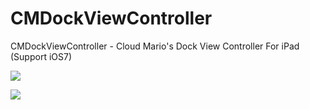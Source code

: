 CMDockViewController 
====================

CMDockViewController - Cloud Mario's Dock View Controller For iPad (Support iOS7)




![](http://ww2.sinaimg.cn/large/62ba0fddjw1e93j7khgmzj20sg0lcgms.jpg)

[![](http://service.t.sina.com.cn/widget/qmd/1656360925/02781ba4/4.png)](http://weibo.com/smcz)
